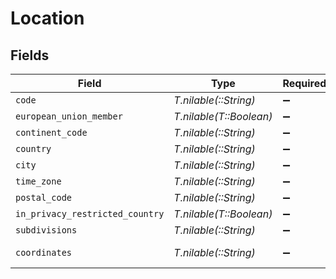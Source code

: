# Location


## Fields

| Field                           | Type                            | Required                        | Description                     | Example                         |
| ------------------------------- | ------------------------------- | ------------------------------- | ------------------------------- | ------------------------------- |
| `code`                          | *T.nilable(::String)*           | :heavy_minus_sign:              | N/A                             | US                              |
| `european_union_member`         | *T.nilable(T::Boolean)*         | :heavy_minus_sign:              | N/A                             |                                 |
| `continent_code`                | *T.nilable(::String)*           | :heavy_minus_sign:              | N/A                             | NA                              |
| `country`                       | *T.nilable(::String)*           | :heavy_minus_sign:              | N/A                             | United States                   |
| `city`                          | *T.nilable(::String)*           | :heavy_minus_sign:              | N/A                             | Austin                          |
| `time_zone`                     | *T.nilable(::String)*           | :heavy_minus_sign:              | N/A                             | America/Chicago                 |
| `postal_code`                   | *T.nilable(::String)*           | :heavy_minus_sign:              | N/A                             | 78732                           |
| `in_privacy_restricted_country` | *T.nilable(T::Boolean)*         | :heavy_minus_sign:              | N/A                             |                                 |
| `subdivisions`                  | *T.nilable(::String)*           | :heavy_minus_sign:              | N/A                             | Texas                           |
| `coordinates`                   | *T.nilable(::String)*           | :heavy_minus_sign:              | N/A                             | 30.3768 -97.8935                |